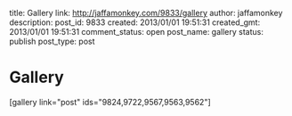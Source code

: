 title: Gallery
link: http://jaffamonkey.com/9833/gallery
author: jaffamonkey
description: 
post_id: 9833
created: 2013/01/01 19:51:31
created_gmt: 2013/01/01 19:51:31
comment_status: open
post_name: gallery
status: publish
post_type: post

# Gallery

[gallery link="post" ids="9824,9722,9567,9563,9562"]